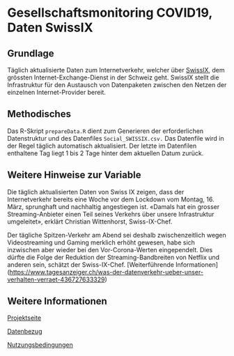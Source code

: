 
# Gesellschaftsmonitoring COVID19, Daten SwissIX

## Grundlage
Täglich aktualisierte Daten zum Internetverkehr, welcher über [SwissIX](https://www.swissix.ch/), dem grössten Internet-Exchange-Dienst in der Schweiz geht. SwissIX stellt die Infrastruktur für den Austausch von Datenpaketen zwischen den Netzen der einzelnen Internet-Provider bereit.

## Methodisches
Das R-Skript `prepareData.R` dient zum Generieren der erforderlichen Datenstruktur und des Datenfiles `Social_SWISSIX.csv.`
Das Datenfile wird in der Regel täglich automatisch aktualisiert. Der letzte im Datenfilen enthaltene Tag liegt 1 bis 2 Tage hinter dem aktuellen Datum zurück.

## Weitere Hinweise zur Variable
Die täglich aktualisierten Daten von Swiss IX zeigen, dass der Internetverkehr bereits eine Woche vor dem Lockdown vom Montag, 16. März, sprunghaft und nachhaltig angestiegen ist. «Damals hat ein grosser Streaming-Anbieter einen Teil seines Verkehrs über unsere Infrastruktur umgeleitet», erklärt Christian Wittenhorst, Swiss-IX-Chef. 

Der tägliche Spitzen-Verkehr am Abend sei deshalb zwischenzeitlich wegen Videostreaming und Gaming merklich erhöht gewesen, habe sich inzwischen aber wieder bei den Vor-Corona-Werten eingependelt. Dies dürfte die Folge der Reduktion der Streaming-Bandbreiten von Netflix und anderen sein, schätzt der Swiss-IX-Chef. 
[Weiterführende Informationen] (https://www.tagesanzeiger.ch/was-der-datenverkehr-ueber-unser-verhalten-verraet-436727633329)

## Weitere Informationen
[Projektseite](https://github.com/statistikZH/covid19monitoring)

[Datenbezug](https://www.web.statistik.zh.ch/covid19_indikatoren_uebersicht/#/)

[Nutzungsbedingungen](https://github.com/openZH/covid_19/blob/master/LICENSE)
